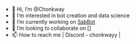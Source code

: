 - 👋 Hi, I’m @Chonkway
- 👀 I’m interested in bot creation and data science
- 🌱 I’m currently working on [SabBot](https://github.com/Chonkway/digital-sable)
- 💞️ I’m looking to collaborate on []
- 📫 How to reach me | Discord - chonkwayy |

<!---
Chonkway/Chonkway is a ✨ special ✨ repository because its `README.md` (this file) appears on your GitHub profile.
You can click the Preview link to take a look at your changes.
--->
